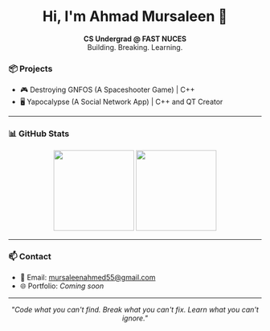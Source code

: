 <h1 align="center">Hi, I'm Ahmad Mursaleen 👋</h1>

<p align="center">
  <b>CS Undergrad @ FAST NUCES</b><br>
  Building. Breaking. Learning.
</p>


### 📦 Projects  

- 🎮 Destroying GNFOS (A Spaceshooter Game) | C++  
- 🖥️ Yapocalypse (A Social Network App) | C++ and QT Creator

---

### 📊 GitHub Stats
<p align="center">
  <img src="https://github-readme-stats.vercel.app/api?username=AVM4D&show_icons=true&theme=radical" height="160"/>
  <img src="https://github-readme-stats.vercel.app/api/top-langs/?username=AVM4D&layout=compact&theme=radical" height="160"/>
</p>

---

### 📫 Contact  
- 📧 Email: [mursaleenahmed55@gmail.com](mailto:mursaleenahmed55@gmail.com)  
- 🌐 Portfolio: *Coming soon*

---

<p align="center"><i>"Code what you can't find. Break what you can't fix. Learn what you can't ignore."</i></p>
